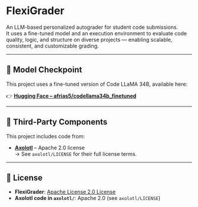 # **FlexiGrader**

An LLM-based personalized autograder for student code submissions.  
It uses a fine-tuned model and an execution environment to evaluate code quality, logic, and structure on diverse projects — enabling scalable, consistent, and customizable grading.

---

## 🔗 Model Checkpoint

This project uses a fine-tuned version of Code LLaMA 34B, available here:

👉 **[Hugging Face – afrias5/codellama34b_finetuned](https://huggingface.co/afrias5/codellama34b_finetuned)**

---

## 🧩 Third-Party Components

This project includes code from:

- **[Axolotl](https://github.com/axolotl-ai-cloud/axolotl)** – Apache 2.0 license  
  → See `axolotl/LICENSE` for their full license terms.

---

## 📄 License

- **FlexiGrader**: [Apache License 2.0 License](./LICENSE) 
- **Axolotl code in `axolotl/`**: Apache 2.0 (see `axolotl/LICENSE`)
